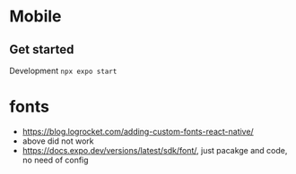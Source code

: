 # Mobile

## Get started

Development
`npx expo start`



# fonts
* https://blog.logrocket.com/adding-custom-fonts-react-native/
* above did not work
* https://docs.expo.dev/versions/latest/sdk/font/, just pacakge and code, no need of config


